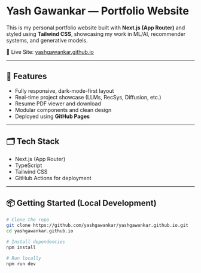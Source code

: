 # Yash Gawankar — Portfolio Website

This is my personal portfolio website built with **Next.js (App Router)** and styled using **Tailwind CSS**, showcasing my work in ML/AI, recommender systems, and generative models.

🔗 Live Site: [yashgawankar.github.io](https://yashgawankar.github.io)

---

## 🚀 Features

- Fully responsive, dark-mode-first layout
- Real-time project showcase (LLMs, RecSys, Diffusion, etc.)
- Resume PDF viewer and download
- Modular components and clean design
- Deployed using **GitHub Pages**

---

## 🗂️ Tech Stack

- Next.js (App Router)
- TypeScript
- Tailwind CSS
- GitHub Actions for deployment

---

## 📦 Getting Started (Local Development)

```bash
# Clone the repo
git clone https://github.com/yashgawankar/yashgawankar.github.io.git
cd yashgawankar.github.io

# Install dependencies
npm install

# Run locally
npm run dev
